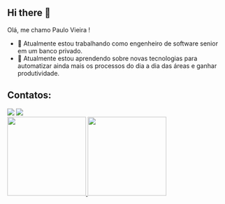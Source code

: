 ## Hi there 👋

Olá, me chamo Paulo Vieira !

- 🔭 Atualmente estou trabalhando como engenheiro de software senior em um banco privado.
- 🌱 Atualmente estou aprendendo sobre novas tecnologias para automatizar ainda mais os processos do dia a dia das áreas e ganhar produtividade. 

## Contatos:

<div>
<a href = "mailto:contato@paulohvieirajr@hgmail.com"><img loading="lazy" src="https://img.shields.io/badge/Gmail-D14836?style=for-the-badge&logo=gmail&logoColor=white" target="_blank"></a>
<a href="https://www.linkedin.com/in/paulohvieirajr" target="_blank"><img loading="lazy" src="https://img.shields.io/badge/-LinkedIn-%230077B5?style=for-the-badge&logo=linkedin&logoColor=white" target="_blank"></a>   
</div>


<div>
<a href="https://github.com/paulohvieirajr">
<img loading="lazy" height="180em" src="https://github-readme-stats.vercel.app/api/top-langs/?username=paulohvieirajr&layout=compact&langs_count=7&theme=dracula"/>
<img loading="lazy" height="180em" src="https://github-readme-stats.vercel.app/api?username=paulohvieirajr&show_icons=true&theme=dracula&include_all_commits=true&count_private=true"/>
</div>
 
<!--
**paulohvieirajr/paulohvieirajr** is a ✨ _special_ ✨ repository because its `README.md` (this file) appears on your GitHub profile.

Here are some ideas to get you started:

- 🔭 I’m currently working on ...
- 🌱 I’m currently learning ...
- 👯 I’m looking to collaborate on ...
- 🤔 I’m looking for help with ...
- 💬 Ask me about ...
- 📫 How to reach me: ...
- 😄 Pronouns: ...
- ⚡ Fun fact: ...
-->
